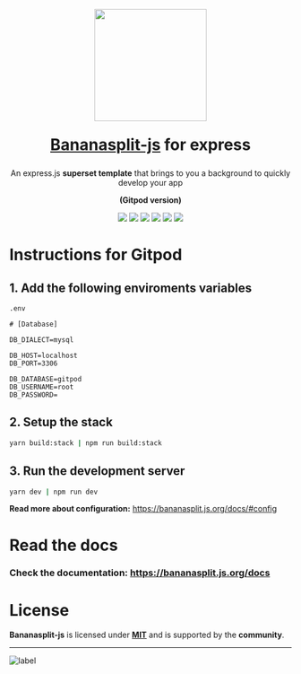 <p align="center"><img src="https://bananasplit.js.org/assets/images/bananasplit-logo.png" width="200"></p>
<h1 style="margin:25px" align="center"><a href="https://bananasplit.js.org/">Bananasplit-js</a> for express</h1>
<p align="center">An express.js <b>superset template</b> that brings to you a background to quickly develop your app</p>
<p align="center" style="font-weight:bold">(Gitpod version)</p>

<p align="center">
    <img src="https://img.shields.io/badge/written-typescript-blue?logo=typescript">
    <img src="https://img.shields.io/badge/js-express-lightgray">
    <!-- <img src="https://img.shields.io/badge/graphql-apollo-blue?logo=graphql"> -->
    <img src="https://img.shields.io/badge/orm-sequelize-blue">
    <img src="https://img.shields.io/badge/test-jest-green?logo=jest">
    <img src="https://img.shields.io/badge/version-v2.0-orange">
    <img src="https://img.shields.io/badge/license-MIT-blue">
</p>

# Instructions for Gitpod
<!-- **Express + Apollo template:**
```bash
npx bananasplit-js new "my-app" --apollo
``` -->

## 1. Add the following enviroments variables
`.env`

```
# [Database]

DB_DIALECT=mysql

DB_HOST=localhost
DB_PORT=3306

DB_DATABASE=gitpod
DB_USERNAME=root
DB_PASSWORD=
```

## 2. Setup the stack
```bash
yarn build:stack | npm run build:stack
```

## 3. Run the development server
```bash
yarn dev | npm run dev
```

**Read more about configuration:** https://bananasplit.js.org/docs/#config

# Read the docs

### Check the documentation: https://bananasplit.js.org/docs

# License
**Bananasplit-js** is licensed under **[MIT](https://github.com/diegoulloao/bananasplit-express-template/blob/master/LICENSE)** and is supported by the **community**.

---
![label](https://img.shields.io/badge/2020-bananasplit--js-yellow?style=for-the-badge)
